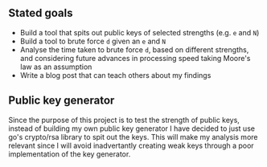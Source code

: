 ## Stated goals

- Build a tool that spits out public keys of selected strengths (e.g. `e` and `N`)
- Build a tool to brute force `d` given an `e` and `N`
- Analyse the time taken to brute force `d`, based on different strengths, and
  considering future advances in processing speed taking Moore's law as an assumption
- Write a blog post that can teach others about my findings

## Public key generator

Since the purpose of this project is to test the strength of public keys,
instead of building my own public key generator I have decided to just use go's
crypto/rsa library to spit out the keys. This will make my analysis more
relevant since I will avoid inadvertantly creating weak keys through a poor
implementation of the key generator.

